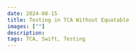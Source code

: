 ```yaml
---
date: 2024-08-15
title: Testing in TCA Without Equatable
images: [""]
description: 
tags: TCA, Swift, Testing
---
```



